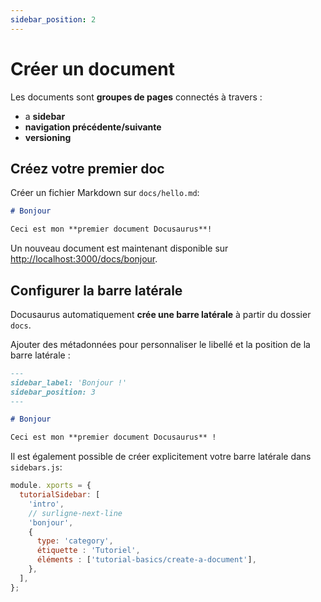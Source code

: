 ```yaml
---
sidebar_position: 2
---
```


# Créer un document

Les documents sont **groupes de pages** connectés à travers :

- a **sidebar**
- **navigation précédente/suivante**
- **versioning**

## Créez votre premier doc

Créer un fichier Markdown sur `docs/hello.md`:

```md title="docs/hello.md"
# Bonjour

Ceci est mon **premier document Docusaurus**!
```

Un nouveau document est maintenant disponible sur [http://localhost:3000/docs/bonjour](http://localhost:3000/docs/hello).

## Configurer la barre latérale

Docusaurus automatiquement **crée une barre latérale** à partir du dossier `docs`.

Ajouter des métadonnées pour personnaliser le libellé et la position de la barre latérale :

```md title="docs/hello.md" {1-4}
---
sidebar_label: 'Bonjour !'
sidebar_position: 3
---

# Bonjour

Ceci est mon **premier document Docusaurus** !
```

Il est également possible de créer explicitement votre barre latérale dans `sidebars.js`:

```js title="sidebars.js"
module. xports = {
  tutorialSidebar: [
    'intro',
    // surligne-next-line
    'bonjour',
    {
      type: 'category',
      étiquette : 'Tutoriel',
      éléments : ['tutorial-basics/create-a-document'],
    },
  ],
};
```
